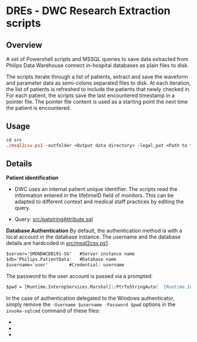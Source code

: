 # DREs - DWC Research Extraction scripts

## Overview
A set of Powershell scripts and MSSQL queries to save data extracted from Philips Data Warehouse connect in-hospital databases as plain files to disk.

The scripts iterate through a list of patients, extract and save the waveform and parameter data as semi-colons separated files to disk.
At each iteration, the list of patients is refreshed to include the patients that newly checked in.
For each patient, the scripts save the last encountered timestamp in a pointer file.
The pointer file content is used as a starting point the next time the patient is encountered.


## Usage
```ps
cd src
./msql2csv.ps1 -outfolder <Output data directory> -legal_pat <Path to file listing the patients to extract>
```

## Details

**Patient identification** 

- DWC uses an internal patient unique identifier. The scripts read the information entered in the lifetimeID field of monitors. This can be adapted to different context and medical staff practices by editing the query.

- Query: [src/patstringAttribute.sql](./src/patstringAttribute.sql)


**Database Authentication**
By default, the authentication method is with a local account in the database instance.
The username and the database details are hardcoded in [src/msql2csv.ps1](./src/msql2csv.ps1).
```ps
$server='SMONDWCDB191-SG'	#Server instance name
$db='Philips.PatientData'	#Database name
$username='user'		#Credential: username
```

The password to the user account is passed via a prompted:
```ps
$pwd = [Runtime.InteropServices.Marshal]::PtrToStringAuto(  [Runtime.InteropServices.Marshal]::SecureStringToBSTR($pass_secure)  )
```

In the case of authentication delegated to the Windows authenticator, simply remove the `-Username $username -Password $pwd` options in the `invoke-sqlcmd` command of these files:
- [](./src/perform_query.ps1)
- [](./src/build_pat_list.ps1)
- [](./src/get_pat_info.ps1)
